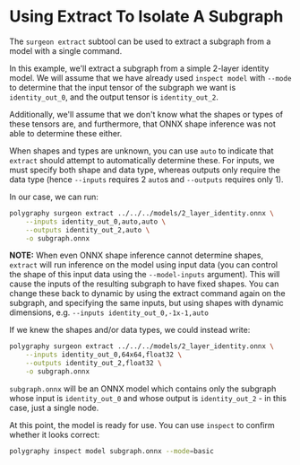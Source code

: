 # Using Extract To Isolate A Subgraph

The `surgeon extract` subtool can be used to extract a subgraph from a model with a single command.

In this example, we'll extract a subgraph from a simple 2-layer identity model.
We will assume that we have already used `inspect model` with `--mode` to determine that
the input tensor of the subgraph we want is `identity_out_0`, and the output tensor is `identity_out_2`.

Additionally, we'll assume that we don't know what the shapes or types of these tensors are,
and furthermore, that ONNX shape inference was not able to determine these either.

When shapes and types are unknown, you can use `auto` to indicate that `extract` should
attempt to automatically determine these.
For inputs, we must specify both shape and data type, whereas outputs only require the data
type (hence `--inputs` requires 2 `auto`s and `--outputs` requires only 1).

In our case, we can run:

```bash
polygraphy surgeon extract ../../../models/2_layer_identity.onnx \
    --inputs identity_out_0,auto,auto \
    --outputs identity_out_2,auto \
    -o subgraph.onnx
```

**NOTE:** When even ONNX shape inference cannot determine shapes, `extract` will run inference on the model
using input data (you can control the shape of this input data using the `--model-inputs` argument).
This will cause the inputs of the resulting subgraph to have fixed shapes. You can change
these back to dynamic by using the extract command again on the subgraph, and specifying the same inputs,
but using shapes with dynamic dimensions, e.g. `--inputs identity_out_0,-1x-1,auto`


If we knew the shapes and/or data types, we could instead write:

```bash
polygraphy surgeon extract ../../../models/2_layer_identity.onnx \
    --inputs identity_out_0,64x64,float32 \
    --outputs identity_out_2,float32 \
    -o subgraph.onnx
```

`subgraph.onnx` will be an ONNX model which contains only the subgraph whose input is
`identity_out_0` and whose output is `identity_out_2` - in this case, just a single node.


At this point, the model is ready for use. You can use `inspect` to confirm
whether it looks correct:

```bash
polygraphy inspect model subgraph.onnx --mode=basic
```
